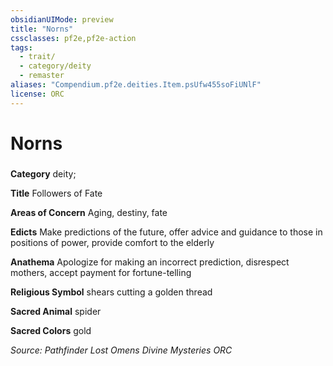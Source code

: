 ```yaml
---
obsidianUIMode: preview
title: "Norns"
cssclasses: pf2e,pf2e-action
tags:
  - trait/
  - category/deity
  - remaster
aliases: "Compendium.pf2e.deities.Item.psUfw455soFiUNlF"
license: ORC
---
```

# Norns

### 

**Category** deity; 




**Title** Followers of Fate

**Areas of Concern** Aging, destiny, fate

**Edicts** Make predictions of the future, offer advice and guidance to those in positions of power, provide comfort to the elderly

**Anathema** Apologize for making an incorrect prediction, disrespect mothers, accept payment for fortune-telling

**Religious Symbol** shears cutting a golden thread

**Sacred Animal** spider

**Sacred Colors** gold

*Source: Pathfinder Lost Omens Divine Mysteries*
*ORC*